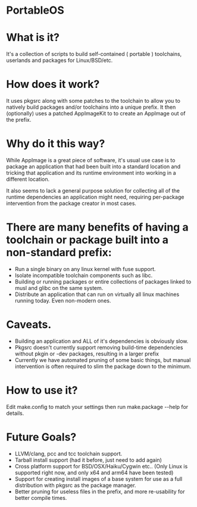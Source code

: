 # PortableOS


# What is it?

It's a collection of scripts to build self-contained ( portable ) toolchains, userlands and packages for Linux/BSD/etc.


# How does it work?

It uses pkgsrc along with some patches to the toolchain to allow you to natively build packages and/or toolchains into a unique prefix.
It then (optionally) uses a patched AppImageKit to to create an AppImage out of the prefix.


# Why do it this way?

While AppImage is a great piece of software, it's usual use case is to package an application that had been built into
a standard location and tricking that application and its runtime environment into working in a different location.

It also seems to lack a general purpose solution for collecting all of the runtime dependencies an application might need,
requiring per-package intervention from the package creator in most cases.


# There are many benefits of having a toolchain or package built into a non-standard prefix:

- Run a single binary on any linux kernel with fuse support.
- Isolate incompatible toolchain components such as libc.
- Building or running packages or entire collections of packages linked to musl and glibc on the same system.
- Distribute an application that can run on virtually all linux machines running today. Even non-modern ones.


# Caveats.

- Building an application and ALL of it's dependencies is obviously slow.
- Pkgsrc doesn't currently support removing build-time dependencies without pkgin or -dev packages, resulting in a larger prefix
- Currently we have automated pruning of some basic things, but manual intervention is often required to slim the package down to the minimum.



# How to use it?

Edit make.config to match your settings then run make.package --help for details.



# Future Goals?

- LLVM/clang, pcc and tcc toolchain support.
- Tarball install support (had it before, just need to add again)
- Cross platform support for BSD/OSX/Haiku/Cygwin etc.. (Only Linux is supported right now, and only x64 and arm64 have been tested)
- Support for creating install images of a base system for use as a full distribution with pkgsrc as the package manager.
- Better pruning for useless files in the prefix, and more re-usability for better compile times.
